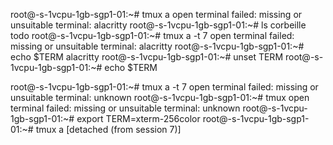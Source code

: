 root@-s-1vcpu-1gb-sgp1-01:~# tmux a
open terminal failed: missing or unsuitable terminal: alacritty
root@-s-1vcpu-1gb-sgp1-01:~# ls
corbeille  todo
root@-s-1vcpu-1gb-sgp1-01:~# tmux a -t 7
open terminal failed: missing or unsuitable terminal: alacritty
root@-s-1vcpu-1gb-sgp1-01:~# echo $TERM
alacritty
root@-s-1vcpu-1gb-sgp1-01:~# unset TERM
root@-s-1vcpu-1gb-sgp1-01:~# echo $TERM

root@-s-1vcpu-1gb-sgp1-01:~# tmux a -t 7
open terminal failed: missing or unsuitable terminal: unknown
root@-s-1vcpu-1gb-sgp1-01:~# tmux
open terminal failed: missing or unsuitable terminal: unknown
root@-s-1vcpu-1gb-sgp1-01:~# export TERM=xterm-256color
root@-s-1vcpu-1gb-sgp1-01:~# tmux a
[detached (from session 7)]
